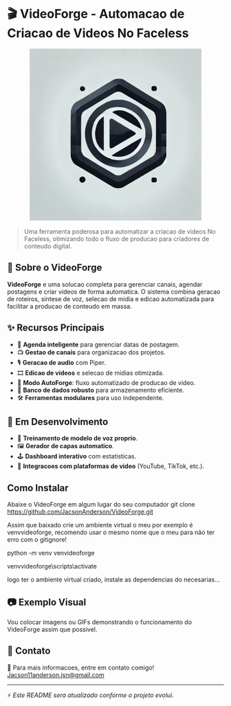 # 🎬 VideoForge - Automacao de Criacao de Videos No Faceless

<p align="center">
  <img src="assets/logo.png" alt="VideoForge Banner" width="400">
</p>
  

> Uma ferramenta poderosa para automatizar a criacao de videos No Faceless, otimizando todo o fluxo de producao para criadores de conteudo digital.

## 🚀 Sobre o VideoForge

**VideoForge** e uma solucao completa para gerenciar canais, agendar postagens e criar videos de forma automatica. O sistema combina geracao de roteiros, sintese de voz, selecao de midia e edicao automatizada para facilitar a producao de conteudo em massa.

## ✨ Recursos Principais
- 📆 **Agenda inteligente** para gerenciar datas de postagem.
- 📺 **Gestao de canais** para organizacao dos projetos.
- 🎙️ **Geracao de audio** com Piper.
- 🎞️ **Edicao de videos** e selecao de midias otimizada.
- 🤖 **Modo AutoForge**: fluxo automatizado de producao de video.
- 💾 **Banco de dados robusto** para armazenamento eficiente.
- 🛠️ **Ferramentas modulares** para uso independente.

## 🔨 Em Desenvolvimento
- 🔄 **Treinamento de modelo de voz proprio**.
- 🖼️ **Gerador de capas automatico**.
- 🕹️ **Dashboard interativo** com estatisticas.
- 📡 **Integracoes com plataformas de video** (YouTube, TikTok, etc.).

##  Como Instalar

Abaixe o VideoForge em algum lugar do seu computador
git clone https://github.com/JacsonAnderson/VideoForge.git

Assim que baixado crie um ambiente virtual o meu por exemplo é venvvideoforge, recomendo usar o mesmo nome que o meu para não ter erro com o gitignore!

python -m venv venvideoforge

venvvideoforge\scripts\activate

logo ter o ambiente virtual criado, instale as dependencias do necesarias...




## 📷 Exemplo Visual
Vou colocar imagens ou GIFs demonstrando o funcionamento do VideoForge assim que possivel.

## 🔗 Contato
📩 Para mais informacoes, entre em contato comigo!
Jacson11anderson.jsn@gmail.com

---

⚡ *Este README sera atualizado conforme o projeto evolui.*

